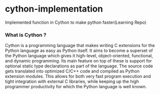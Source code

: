 # cython-implementation
Implemented function in Cython to make python faster(Learning Repo)

### What is Cython ?
Cython is a programming language that makes writing C extensions for the Python
language as easy as Python itself. It aims to become a superset of the Python
language which gives it high-level, object-oriented, functional, and dynamic 
programming. Its main feature on top of these is support for optional static type
declarations as part of the language. The source code gets translated into optimized
C/C++ code and compiled as Python extension modules. This allows for both very fast
program execution and tight integration with external C libraries, while keeping up
the high programmer productivity for which the Python language is well known.
